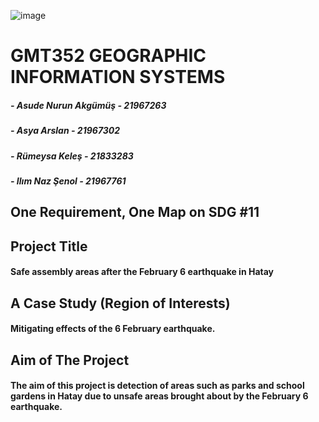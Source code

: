 ![image](https://user-images.githubusercontent.com/117678669/228527016-c85b03e2-9428-447e-b2af-bc529bf233e7.png)


# GMT352 GEOGRAPHIC INFORMATION SYSTEMS 
##### - Asude Nurun Akgümüş - 21967263
##### - Asya Arslan - 21967302
##### - Rümeysa Keleş - 21833283
##### - Ilım Naz Şenol - 21967761

## One Requirement, One Map on SDG #11

## Project Title
#### Safe assembly areas after the February 6 earthquake in Hatay

## A Case Study (Region of Interests)
#### Mitigating effects of the 6 February earthquake.
## Aim of The Project
#### The aim of this project is detection of areas such as parks and school gardens in Hatay due to unsafe areas brought about by the February 6 earthquake.
